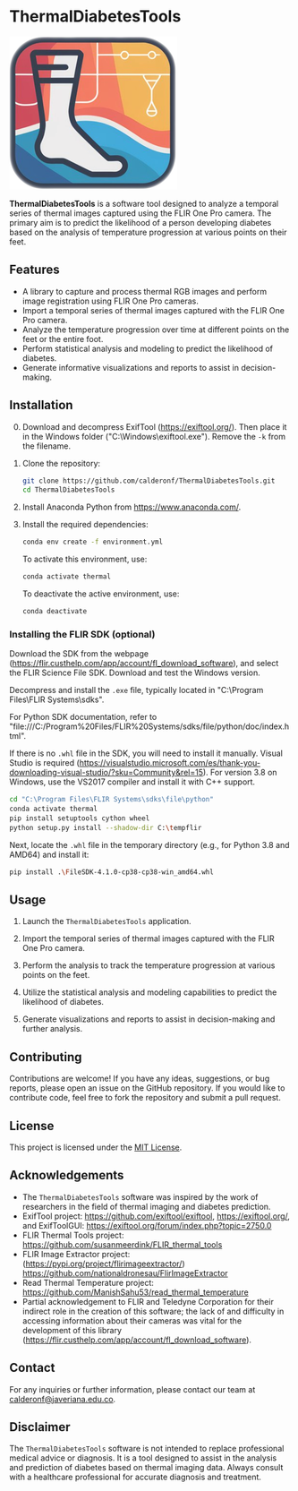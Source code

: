 # ThermalDiabetesTools

![ThermalDiabetesTools](https://github.com/calderonf/thermalDiabetestools/blob/main/logo_thermal_%20diabetes_tools_cuadrado.png?raw=true)

**ThermalDiabetesTools** is a software tool designed to analyze a temporal series of thermal images captured using the FLIR One Pro camera. The primary aim is to predict the likelihood of a person developing diabetes based on the analysis of temperature progression at various points on their feet.

## Features

- A library to capture and process thermal RGB images and perform image registration using FLIR One Pro cameras.
- Import a temporal series of thermal images captured with the FLIR One Pro camera.
- Analyze the temperature progression over time at different points on the feet or the entire foot.
- Perform statistical analysis and modeling to predict the likelihood of diabetes.
- Generate informative visualizations and reports to assist in decision-making.

## Installation

0. Download and decompress ExifTool (https://exiftool.org/). Then place it in the Windows folder ("C:\\Windows\\exiftool.exe"). Remove the `-k` from the filename.

1. Clone the repository:

   ```bash
   git clone https://github.com/calderonf/ThermalDiabetesTools.git
   cd ThermalDiabetesTools
   ```

2. Install Anaconda Python from https://www.anaconda.com/.

3. Install the required dependencies:

   ```bash
   conda env create -f environment.yml
   ```

   To activate this environment, use:

   ```bash
   conda activate thermal
   ```

   To deactivate the active environment, use:

   ```bash
   conda deactivate
   ```

### Installing the FLIR SDK (optional)

Download the SDK from the webpage (https://flir.custhelp.com/app/account/fl_download_software), and select the FLIR Science File SDK. Download and test the Windows version.

Decompress and install the `.exe` file, typically located in "C:\Program Files\FLIR Systems\sdks".

For Python SDK documentation, refer to "file:///C:/Program%20Files/FLIR%20Systems/sdks/file/python/doc/index.html".

If there is no `.whl` file in the SDK, you will need to install it manually. Visual Studio is required (https://visualstudio.microsoft.com/es/thank-you-downloading-visual-studio/?sku=Community&rel=15). For version 3.8 on Windows, use the VS2017 compiler and install it with C++ support.

   ```bash
   cd "C:\Program Files\FLIR Systems\sdks\file\python"
   conda activate thermal
   pip install setuptools cython wheel
   python setup.py install --shadow-dir C:\tempflir
   ```

   Next, locate the `.whl` file in the temporary directory (e.g., for Python 3.8 and AMD64) and install it:

   ```bash
   pip install .\FileSDK-4.1.0-cp38-cp38-win_amd64.whl
   ```

## Usage

1. Launch the `ThermalDiabetesTools` application.

2. Import the temporal series of thermal images captured with the FLIR One Pro camera.

3. Perform the analysis to track the temperature progression at various points on the feet.

4. Utilize the statistical analysis and modeling capabilities to predict the likelihood of diabetes.

5. Generate visualizations and reports to assist in decision-making and further analysis.

## Contributing

Contributions are welcome! If you have any ideas, suggestions, or bug reports, please open an issue on the GitHub repository. If you would like to contribute code, feel free to fork the repository and submit a pull request.

## License

This project is licensed under the [MIT License](LICENSE).

## Acknowledgements

- The `ThermalDiabetesTools` software was inspired by the work of researchers in the field of thermal imaging and diabetes prediction.
- ExifTool project: https://github.com/exiftool/exiftool, https://exiftool.org/, and ExifToolGUI: https://exiftool.org/forum/index.php?topic=2750.0
- FLIR Thermal Tools project: https://github.com/susanmeerdink/FLIR_thermal_tools
- FLIR Image Extractor project: (https://pypi.org/project/flirimageextractor/) https://github.com/nationaldronesau/FlirImageExtractor
- Read Thermal Temperature project: https://github.com/ManishSahu53/read_thermal_temperature
- Partial acknowledgement to FLIR and Teledyne Corporation for their indirect role in the creation of this software; the lack of and difficulty in accessing information about their cameras was vital for the development of this library (https://flir.custhelp.com/app/account/fl_download_software).

## Contact

For any inquiries or further information, please contact our team at [calderonf@javeriana.edu.co](mailto:calderonf@javeriana.edu.co).

## Disclaimer

The `ThermalDiabetesTools` software is not intended to replace professional medical advice or diagnosis. It is a tool designed to assist in the analysis and prediction of diabetes based on thermal imaging data. Always consult with a healthcare professional for accurate diagnosis and treatment.

